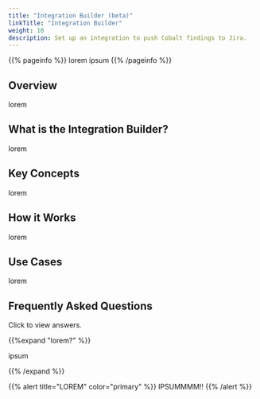 ```yaml
---
title: "Integration Builder (beta)"
linkTitle: "Integration Builder"
weight: 10
description: Set up an integration to push Cobalt findings to Jira.
---
```


{{% pageinfo %}}
lorem ipsum
{{% /pageinfo %}}

## Overview

lorem

## What is the Integration Builder?

lorem

## Key Concepts

lorem

## How it Works

lorem

## Use Cases

lorem

## Frequently Asked Questions

Click <i style="font-size:x-large; color: #0047AB" class="fas fa-chevron-right"></i> to view answers.

{{%expand "lorem?" %}}
<br>

ipsum

{{% /expand %}}
<br>

{{% alert title="LOREM" color="primary" %}}
IPSUMMMM!!
{{% /alert %}}
